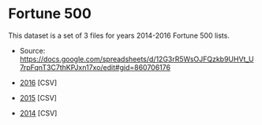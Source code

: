 # Fortune 500 

This dataset is a set of 3 files for years 2014-2016 Fortune 500 lists.

- Source: https://docs.google.com/spreadsheets/d/12G3rR5WsOJFQzkb9UHVt_U7rpFqnT3C7thKPJxn17xo/edit#gid=860706176

- [2016](https://docs.google.com/spreadsheets/d/12G3rR5WsOJFQzkb9UHVt_U7rpFqnT3C7thKPJxn17xo/export?format=csv&id=12G3rR5WsOJFQzkb9UHVt_U7rpFqnT3C7thKPJxn17xo&gid=860706176) [CSV]
- [2015](https://docs.google.com/spreadsheets/d/12G3rR5WsOJFQzkb9UHVt_U7rpFqnT3C7thKPJxn17xo/export?format=csv&id=12G3rR5WsOJFQzkb9UHVt_U7rpFqnT3C7thKPJxn17xo&gid=1421900981) [CSV]
- [2014](https://docs.google.com/spreadsheets/d/12G3rR5WsOJFQzkb9UHVt_U7rpFqnT3C7thKPJxn17xo/export?format=csv&id=12G3rR5WsOJFQzkb9UHVt_U7rpFqnT3C7thKPJxn17xo&gid=0) [CSV]

